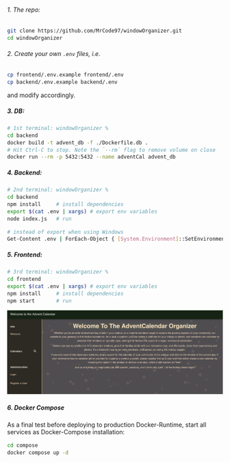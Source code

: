 ###### 1. The repo:
```bash
git clone https://github.com/MrCode97/windowOrganizer.git
cd windowOrganizer
```

###### 2. Create your own `.env` files, i.e. 
```bash
cp frontend/.env.example frontend/.env
cp backend/.env.example backend/.env
```
and modify accordingly.


##### 3. DB:
```bash
# 1st terminal: windowOrganizer %
cd backend
docker build -t advent_db -f ./Dockerfile.db .
# Hit Ctrl-C to stop. Note the `--rm` flag to remove volume on close
docker run --rm -p 5432:5432 --name adventCal advent_db
```

##### 4. Backend:
```bash
# 2nd terminal: windowOrganizer %
cd backend
npm install     # install dependencies
export $(cat .env | xargs) # export env variables
node index.js   # run
```

```bash
# instead of export when using Windows
Get-Content .env | ForEach-Object { [System.Environment]::SetEnvironmentVariable($_.Split('=')[0], $_.Split('=')[1], [System.EnvironmentVariableTarget]::Process) }
```

##### 5. Frontend:
```bash
# 3rd terminal: windowOrganizer %
cd frontend
export $(cat .env | xargs) # export env variables
npm install     # install dependencies
npm start       # run
```

![Alt text](image.png)


##### 6. Docker Compose
As a final test before deploying to production Docker-Runtime, start all services as
Docker-Compose installation:

```bash
cd compose
docker compose up -d
```
